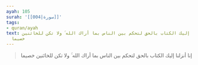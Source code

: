 ```yaml
---
ayah: 105
surah: '[[004|سورة]]'
tags:
- quran/ayah
text: إنا أنزلنا إليك الكتاب بالحق لتحكم بين الناس بما أراك الله ۚ ولا تكن للخائنين
  خصيما
---
```

> إنا أنزلنا إليك الكتاب بالحق لتحكم بين الناس بما أراك الله ۚ ولا تكن للخائنين خصيما

